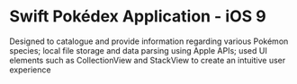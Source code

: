# Swift Pokédex Application - iOS 9
Designed to catalogue and provide information regarding various Pokémon species; local file storage and data parsing using Apple APIs; used UI elements such as CollectionView and StackView to create an intuitive user experience
